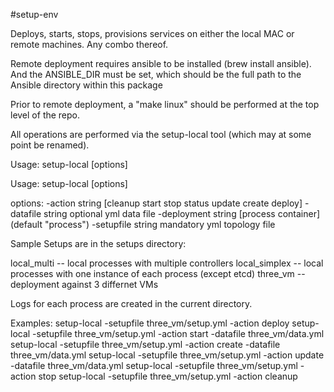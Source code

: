 #setup-env

Deploys, starts, stops, provisions services on either the local MAC or remote machines.  Any combo thereof.

Remote deployment requires ansible to be installed (brew install ansible). And the ANSIBLE_DIR must be set, which should be the full path to the
Ansible directory within this package

Prior to remote deployment, a "make linux" should be performed at the top level of the repo.

All operations are performed via the setup-local tool (which may at some point be renamed).

Usage: 
setup-local [options]

Usage: 
setup-local [options]

options:
  -action string
        [cleanup start stop status update create deploy]
  -datafile string
        optional yml data file
  -deployment string
        [process container] (default "process")
  -setupfile string
        mandatory yml topology file


Sample Setups are in the setups directory:

local_multi -- local processes with multiple controllers
local_simplex -- local processes with one instance of each process (except etcd)
three_vm -- deployment against 3 differnet VMs

Logs for each process are created in the current directory.

Examples:
setup-local -setupfile three_vm/setup.yml -action deploy
setup-local -setupfile three_vm/setup.yml -action start -datafile three_vm/data.yml
setup-local -setupfile three_vm/setup.yml -action create -datafile three_vm/data.yml
setup-local -setupfile three_vm/setup.yml -action update -datafile three_vm/data.yml
setup-local -setupfile three_vm/setup.yml -action stop 
setup-local -setupfile three_vm/setup.yml -action cleanup 



